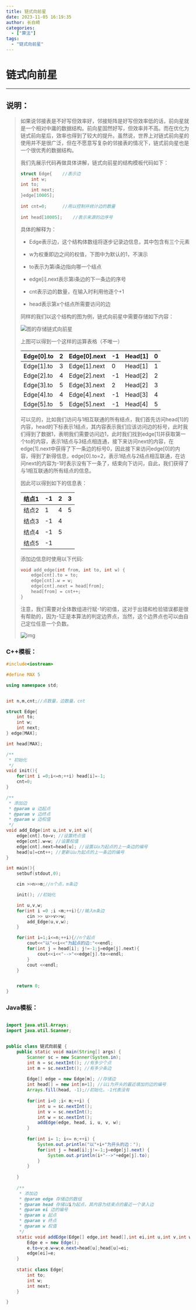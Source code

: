 ```yaml
---
title: 链式向前星
date: 2023-11-05 16:19:35
author: 长白崎
categories:
  - ["算法"]
tags:
  - "链式向前星"
---
```




# 链式向前星

---

## 说明：

> 如果说邻接表是不好写但效率好，邻接矩阵是好写但效率低的话，前向星就是一个相对中庸的数据结构。前向星固然好写，但效率并不高。而在优化为链式前向星后，效率也得到了较大的提升。虽然说，世界上对链式前向星的使用并不是很广泛，但在不愿意写复杂的邻接表的情况下，链式前向星也是一个很优秀的数据结构。 
>
> 我们先展示代码再做具体讲解，链式向前星的结构模板代码如下：
>
> ```c++
> struct Edge{    //表示边
>     int w;
> int to;
>     int next;
> }edge[10005];
>   
> int cnt=0;      //用以控制并统计边的数量
>   
> int head[10005];    //表示来源的边序号
> ```
>
> 具体的解释为：
>
> * Edge表示边，这个结构体数组将逐步记录边信息，其中包含有三个元素
>
> * w为权重即边之间的权值，下图中为默认的1，不演示
>
> * to表示为第i条边指向哪一个结点
>
> * edge[i].next表示第i条边的下一条边的序号
>
> * cnt表示边的数量，在输入时利用他逐个+1
>
> * head表示第x个结点所需要访问的边
>
> 同样的我们以这个结构的图为例，链式向前星中需要存储如下内容：
>
> ![图的存储链式向前星](./链式向前星/images/1576070705244555.png)
>
> 上图可以得到一个这样的运算表格（不唯一）
>
> | Edge[0].to | 2    | Edge[0].next | -1   | Head[1] | 0    |
> | ---------- | ---- | ------------ | ---- | ------- | ---- |
> | Edge[1].to | 3    | Edge[1].next | 0    | Head[1] | 1    |
> | Edge[2].to | 4    | Edge[2].next | -1   | Head[2] | 2    |
> | Edge[3].to | 5    | Edge[3].next | 2    | Head[2] | 3    |
> | Edge[4].to | 4    | Edge[4].next | -1   | Head[3] | 4    |
> | Edge[5].to | 5    | Edge[5].next | -1   | Head[4] | 5    |
>
> 可以见的，比如我们访问与1相互联通的所有结点，我们首先访问head[1]的内容，head的下标表示1结点，其内容表示我们应该访问边的标号，此时我们得到了数据1，表明我们需要访问边1，此时我们找到edge[1]并获取第一个to的内容，表示1结点与3结点相连通，接下来访问next的内容，在edge[1].next中获得了下一条边的标号0，因此接下来访问edge[0]的内容，得到了新得信息，edge[0].to=2，表示1结点与2结点相互联通，在访问next的内容为-1时表示没有下一条了，结束向下访问，自此，我们获得了与1相互联通的所有结点的信息。
>
> 因此可以得到如下的信息表：
>
> | 结点1 | -1   | 2    | 3    |
> | ----- | ---- | ---- | ---- |
> | 结点2 | 1    | 4    | 5    |
> | 结点3 | -1   | 4    |      |
> | 结点4 | -1   | 5    |      |
> | 结点5 | -1   |      |      |
>
> 添加边信息时使用以下代码:
>
> ```c++
> void add_edge(int from, int to, int w) {
>     edge[cnt].to = to;
>     edge[cnt].w = w;
>     edge[cnt].next = head[from];
>     head[from] = cnt++;
> }
> ```
>
> 注意，我们需要对全体数组进行赋-1的初值，这对于出错和检验错误都是很有帮助的，因为-1正是本算法的判定边界点，当然，这个边界点也可以由自己定位任意一个负数。
>
> ![img](./链式向前星/images/v2-e4d36f5057745f83030a98407a3160a9_720w.png)

###  C++模板：

```c++
#include<iostream>

#define MAX 5

using namespace std;


int n,m,cnt;//点数量，边数量，cnt

struct Edge{
    int to;
    int w;
    int next;
} edge[MAX];

int head[MAX];

/**
 * 初始化
 */
void init(){
    for(int i =0;i<=n;++i) head[i]=-1;
    cnt=0;
}

/**
 * 添加边
 * @param u 边起点
 * @param v 边终点
 * @param w 边权值
 */
void add_Edge(int u,int v,int w){
    edge[cnt].to=v; //设置终点值
    edge[cnt].w=w; //设置权值
    edge[cnt].next=head[u]; //设置以u为起点的上一条边的编号
    head[u]=cnt++; //更新以u为起点的上一条边的编号
}

int main(){
    setbuf(stdout,0);

    cin >>n>>m;//n个点，m条边

    init(); //初始化

    int u,v,w;
    for(int i =0 ;i <m;++i){//输入m条边
        cin >> u>>v>>w;
        add_Edge(u,v,w);
    }

    for(int i=1;i<=n;++i){//n个起点
        cout<<"以"<<i<<"为起点的边:"<<endl;
        for(int j = head[i]; j!=-1;j=edge[j].next){
            cout<<i<<"-->"<<edge[j].to<<endl;
        }
        cout <<endl;
    }


    return 0;
}
```



### Java模板：

```java

import java.util.Arrays;
import java.util.Scanner;


public class 链式向前星 {
	public static void main(String[] args) {
		Scanner sc = new Scanner(System.in);
		int n = sc.nextInt(); //有多少个点
		int m = sc.nextInt(); //有多少条边
		
		Edge[] edge = new Edge[m]; //存储边
		int head[] = new int[n+1]; //以i为开头的最近填加的边的编号
		Arrays.fill(head, -1);//初始化，-1代表没有
		
		for(int i=0 ;i< m;++i) {
			int u = sc.nextInt();
			int v = sc.nextInt();
			int w = sc.nextInt();
			addEdge(edge, head, i, u, v, w);
		}
		
		for(int i= 1; i<= n;++i) {
			System.out.println("以"+i+"为开头的边：");
			for(int j = head[i];j!=-1;j=edge[j].next) {
				System.out.println(i+"-->"+edge[j].to);
			}
		}
		
	}
	
	/**
	 * 添加边
	 * @param edge 存储边的数组
	 * @param head 存储以i为起点，其内容为结束点的最近一个录入边
	 * @param ei 边的编号
	 * @param u 起点
	 * @param v 终点
	 * @param w 权值
	 */
	static void addEdge(Edge[] edge,int head[],int ei,int u,int v,int w) {
		Edge e = new Edge();
		e.to=v;e.w=w;e.next=head[u];head[u]=ei;
		edge[ei]=e;
	}
	
	static class Edge{
		int to;
		int w;
		int next;
	}

}
```

